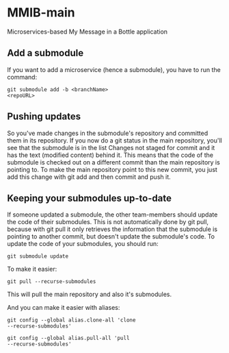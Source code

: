 # MMIB-main
Microservices-based My Message in a Bottle application

## Add a submodule
If you want to add a microservice (hence a submodule), you have to run the command:

<code>git submodule add -b \<branchName\> \<repoURL\></code>

## Pushing updates
So you've made changes in the submodule's repository and committed them in its repository. If you now do a git status in the main repository, you'll see that the submodule is in the list Changes not staged for commit and it has the text (modified content) behind it. This means that the code of the submodule is checked out on a different commit than the main repository is pointing to. To make the main repository point to this new commit, you just add this change with git add and then commit and push it.

## Keeping your submodules up-to-date
If someone updated a submodule, the other team-members should update the code of their submodules. This is not automatically done by git pull, because with git pull it only retrieves the information that the submodule is pointing to another commit, but doesn't update the submodule's code. To update the code of your submodules, you should run:


<code>git submodule update</code>


To make it easier:


<code>git pull --recurse-submodules</code>


This will pull the main repository and also it's submodules.

And you can make it easier with aliases:


<code>git config --global alias.clone-all 'clone --recurse-submodules'</code>


<code>git config --global alias.pull-all 'pull --recurse-submodules'</code>


